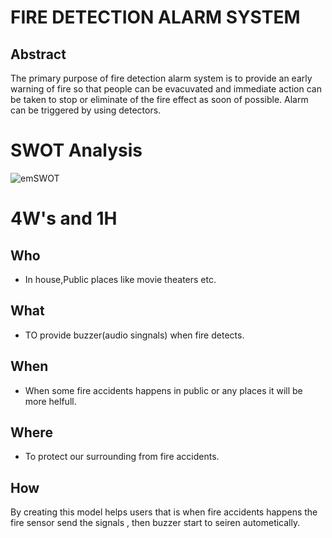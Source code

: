 # FIRE DETECTION ALARM SYSTEM

## Abstract
The primary purpose of fire detection alarm system is to provide an early warning of fire so that people can be evacuvated and immediate action can be taken to stop or eliminate of the fire effect as soon of possible. Alarm can be triggered by using detectors.


# SWOT Analysis
![emSWOT](https://user-images.githubusercontent.com/46950972/157074454-88d83ba6-de7f-4329-8990-2e9f91c62e3f.png)



# 4W's and 1H

## Who
- In house,Public places like movie theaters etc.

## What
- TO provide buzzer(audio singnals) when fire detects.

## When
- When some fire accidents happens in public or any places it will be more helfull.

## Where
- To protect our surrounding from fire accidents.

## How
By creating this model helps users that is when fire accidents happens the fire sensor send the signals , then buzzer start to seiren autometically.

